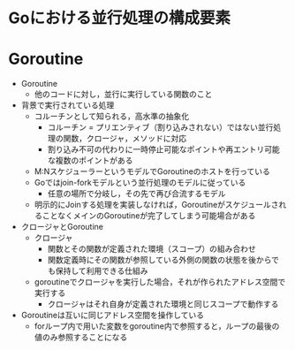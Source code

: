 # Goにおける並行処理の構成要素

# Goroutine
- Goroutine
    - 他のコードに対し，並行に実行している関数のこと
- 背景で実行されている処理
    - コルーチンとして知られる，高水準の抽象化
        - コルーチン = プリエンティブ（割り込みされない）ではない並行処理の関数，クロージャ，メソッドに対応
        - 割り込み不可の代わりに一時停止可能なポイントや再エントリ可能な複数のポイントがある
    - M:NスケジューラーというモデルでGoroutineのホストを行っている
    - Goではjoin-forkモデルという並行処理のモデルに従っている
        - 任意の場所で分岐し，その先で再び合流するモデル
    - 明示的にJoinする処理を実装しなければ，GoroutineがスケジュールされることなくメインのGoroutineが完了してしまう可能場合がある
- クロージャとGoroutine
    - クロージャ
        - 関数とその関数が定義された環境（スコープ）の組み合わせ
        - 関数定義時にその関数が参照している外側の関数の状態を後からでも保持して利用できる仕組み
    - goroutineでクロージャを実行した場合，それが作られたアドレス空間で実行する
        - クロージャはそれ自身が定義された環境と同じスコープで動作する
- Goroutineは互いに同じアドレス空間を操作している
    - forループ内で用いた変数をgoroutine内で参照すると，ループの最後の値のみ参照することになる
